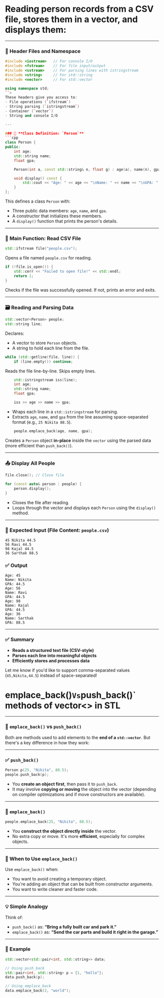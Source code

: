 # Reading person records from a **CSV file**, stores them in a vector, and displays them:

---

### 🔧 **Header Files and Namespace**
```cpp
#include <iostream>   // For console I/O
#include <fstream>    // For file input/output
#include <sstream>    // For parsing lines with istringstream
#include <string>     // For std::string
#include <vector>     // For std::vector

using namespace std;
``>
These headers give you access to:
- File operations (`ifstream`)
- String parsing (`istringstream`)
- Container (`vector`)
- String and console I/O

---

### 👤 **Class Definition: `Person`**
```cpp
class Person {
public:
    int age;
    std::string name;
    float gpa;

    Person(int a, const std::string& n, float g) : age(a), name(n), gpa(g) {}

    void display() const {
        std::cout << "Age: " << age << "\nName: " << name << "\nGPA: " << gpa << std::endl;
    }
};
```

This defines a class `Person` with:
- Three public data members: `age`, `name`, and `gpa`.
- A constructor that initializes these members.
- A `display()` function that prints the person's details.

---

### 🧾 **Main Function: Read CSV File**

```cpp
std::ifstream file("people.csv");
```
Opens a file named `people.csv` for reading.

```cpp
if (!file.is_open()) {
    std::cerr << "Failed to open file!" << std::endl;
    return 1;
}
```
Checks if the file was successfully opened. If not, prints an error and exits.

---

### 🗃️ **Reading and Parsing Data**

```cpp
std::vector<Person> people;
std::string line;
```
Declares:
- A vector to store `Person` objects.
- A string to hold each line from the file.

```cpp
while (std::getline(file, line)) {
    if (line.empty()) continue;
```
Reads the file line-by-line. Skips empty lines.

```cpp
    std::istringstream iss(line);
    int age;
    std::string name;
    float gpa;

    iss >> age >> name >> gpa;
```
- Wraps each line in a `std::istringstream` for parsing.
- Extracts `age`, `name`, and `gpa` from the line assuming space-separated format (e.g., `25 Nikita 88.5`).

```cpp
    people.emplace_back(age, name, gpa);
```
Creates a `Person` object **in-place** inside the `vector` using the parsed data (more efficient than `push_back()`).

---

### 📤 **Display All People**

```cpp
file.close(); // Close file

for (const auto& person : people) {
    person.display();
}
```
- Closes the file after reading.
- Loops through the vector and displays each `Person` using the `display()` method.

---

### 📌 Expected Input (File Content: `people.csv`)
```
45 Nikita 44.5
56 Ravi 44.5
98 Kajal 44.5
36 Sarthak 88.5
```

### ✅ Output
```
Age: 45
Name: Nikita
GPA: 44.5
Age: 56
Name: Ravi
GPA: 44.5
Age: 98
Name: Kajal
GPA: 44.5
Age: 36
Name: Sarthak
GPA: 88.5
```

---

### ✅ Summary
- **Reads a structured text file (CSV-style)**
- **Parses each line into meaningful objects**
- **Efficiently stores and processes data**

Let me know if you'd like to support comma-separated values (`45,Nikita,44.5`) instead of space-separated!

# emplace_back()` Vs `push_back()`   methods of vector<> in STL

---

### 🔧 `emplace_back()` vs `push_back()`

Both are methods used to add elements to the **end of a `std::vector`**. But there's a key difference in how they work:

---

### ✅ `push_back()`
```cpp
Person p(25, "Nikita", 88.5);
people.push_back(p);
```

- You **create an object first**, then pass it to `push_back`.
- It may involve **copying or moving** the object into the vector (depending on compiler optimizations and if move constructors are available).

---

### 🚀 `emplace_back()`
```cpp
people.emplace_back(25, "Nikita", 88.5);
```

- You **construct the object directly inside** the vector.
- No extra copy or move. It's more **efficient**, especially for complex objects.

---

### 🎯 When to Use `emplace_back()`

Use `emplace_back()` when:
- You want to avoid creating a temporary object.
- You're adding an object that can be built from constructor arguments.
- You want to write cleaner and faster code.

---

### 💡 Simple Analogy

Think of:
- `push_back()` as: **“Bring a fully built car and park it.”**
- `emplace_back()` as: **“Send the car parts and build it right in the garage.”**

---

### 🧪 Example

```cpp
std::vector<std::pair<int, std::string>> data;

// Using push_back
std::pair<int, std::string> p = {1, "hello"};
data.push_back(p);

// Using emplace_back
data.emplace_back(2, "world");
```

